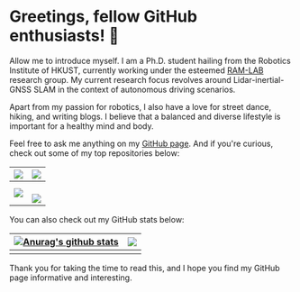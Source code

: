 # Greetings, fellow GitHub enthusiasts! 👋

Allow me to introduce myself. I am a Ph.D. student hailing from the Robotics Institute of HKUST, currently working under the esteemed [RAM-LAB](https://ram-lab.com/) research group. My current research focus revolves around Lidar-inertial-GNSS SLAM in the context of autonomous driving scenarios.

Apart from my passion for robotics, I also have a love for street dance, hiking, and writing blogs. I believe that a balanced and diverse lifestyle is important for a healthy mind and body.

Feel free to ask me anything on my [GitHub page](https://github.com/JokerJohn/JokerJohn/issues). And if you're curious, check out some of my top repositories below:

| <a href="https://github.com/JokerJohn/LIO_SAM_6AXIS"><img align="center" src="https://github-readme-stats.vercel.app/api/pin/?username=JokerJohn&repo=LIO_SAM_6AXIS&theme=buefy" /></a> | <a href="https://github.com/JokerJohn/UpdatingHDmapByMonoCamera"><img align="center" src="https://github-readme-stats.vercel.app/api/pin/?username=JokerJohn&repo=UpdatingHDmapByMonoCamera&theme=buefy" /></a> |
| ------------------------------------------------------------ | ------------------------------------------------------------ |
| <a href="https://github.com/JokerJohn/LIO-SAM-6AXIS-INTENSITY"> <img align="center" src="https://github-readme-stats.vercel.app/api/pin/?username=JokerJohn&repo=LIO-SAM-6AXIS-INTENSITY&theme=buefy" /></a> | <a href="https://github.com/JokerJohn/LIO-SAM-6AXIS-VLOOP"><br/> <img align="center" src="https://github-readme-stats.vercel.app/api/pin/?username=JokerJohn&repo=LIO-SAM-6AXIS-VLOOP&theme=buefy" /><br/></a> |

You can also check out my GitHub stats below:

| <a href="https://github.com/anuraghazra/github-readme-stats"><img align="center" src="https://github-readme-stats.vercel.app/api?username=JokerJohn&show_icons=true&include_all_commits=true&theme=buefy&hide_border=true" alt="Anurag's github stats" /></a> | <a href="https://github.com/anuraghazra/github-readme-stats"><img align="center" src="https://github-readme-stats.vercel.app/api/top-langs/?username=JokerJohn&layout=compact&theme=buefy&hide_border=true" /></a> |
| ------------------------------------------------------------ | ------------------------------------------------------------ |
|                                                              |                                                              |

Thank you for taking the time to read this, and I hope you find my GitHub page informative and interesting.
